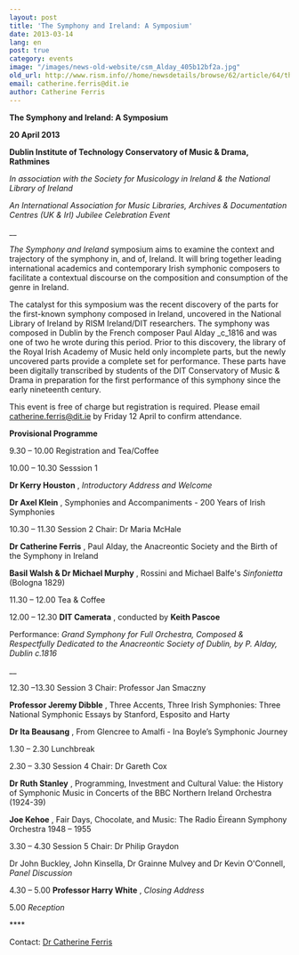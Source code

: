 ```yaml
---
layout: post
title: 'The Symphony and Ireland: A Symposium'
date: 2013-03-14
lang: en
post: true
category: events
image: "/images/news-old-website/csm_Alday_405b12bf2a.jpg"
old_url: http://www.rism.info//home/newsdetails/browse/62/article/64/the-symphony-and-ireland-a-symposium.html
email: catherine.ferris@dit.ie
author: Catherine Ferris
---
```



**The Symphony and Ireland:
A Symposium**

**20 April 2013**

**Dublin Institute of Technology
Conservatory of Music & Drama, Rathmines**

_In association with the Society for Musicology in Ireland & the National Library of Ireland_

_An International Association for Music Libraries, Archives & Documentation Centres (UK & Irl) Jubilee Celebration Event_

__

_The Symphony and Ireland_ symposium aims to examine the context and trajectory of the symphony in, and of, Ireland. It will bring together leading international academics and contemporary Irish symphonic composers to facilitate a contextual discourse on the composition and consumption of the genre in Ireland.

The catalyst for this symposium was the recent discovery of the parts for the first-known symphony composed in Ireland, uncovered in the National Library of Ireland by RISM Ireland/DIT researchers. The symphony was composed in Dublin by the French composer Paul Alday _c_1816 and was one of two he wrote during this period. Prior to this discovery, the library of the Royal Irish Academy of Music held only incomplete parts, but the newly uncovered parts provide a complete set for performance. These parts have been digitally transcribed by students of the DIT Conservatory of Music & Drama in preparation for the first performance of this symphony since the early nineteenth century.

This event is free of charge but registration is required. Please email [catherine.ferris@dit.ie](mailto:catherine.ferris@dit.ie "Opens window for sending email") by Friday 12 April to confirm attendance.

**Provisional Programme**



9.30 – 10.00  Registration and Tea/Coffee

10.00 – 10.30 Sesssion 1

**Dr Kerry Houston** , _Introductory Address and Welcome_

**Dr Axel Klein** , Symphonies and Accompaniments - 200 Years of Irish Symphonies



10.30 – 11.30 Session 2
Chair: Dr Maria McHale

**Dr Catherine Ferris** , Paul Alday, the Anacreontic Society and the Birth of the Symphony in Ireland

**Basil Walsh & Dr Michael Murphy** , Rossini and Michael Balfe's _Sinfonietta_ (Bologna 1829)



11.30 – 12.00 Tea & Coffee

12.00 – 12.30 **DIT Camerata** , conducted by **Keith Pascoe**

Performance: _Grand Symphony for Full Orchestra, Composed & Respectfully Dedicated to the Anacreontic Society of Dublin, by P. Alday, Dublin c.1816_

__

12.30 –13.30 Session 3
Chair: Professor Jan Smaczny

**Professor Jeremy Dibble** , Three Accents, Three Irish Symphonies: Three National Symphonic Essays by Stanford, Esposito and Harty

**Dr Ita Beausang** , From Glencree to Amalfi - Ina Boyle’s Symphonic Journey



1.30 – 2.30 Lunchbreak

2.30 – 3.30  Session 4
Chair: Dr Gareth Cox

**Dr Ruth Stanley** , Programming, Investment and Cultural Value: the History of Symphonic Music in Concerts of the BBC Northern Ireland Orchestra (1924-39)

**Joe Kehoe** , Fair Days, Chocolate, and Music: The Radio Éireann Symphony Orchestra 1948 – 1955

3.30 – 4.30 Session 5
Chair: Dr Philip Graydon

Dr John Buckley, John Kinsella, Dr Grainne Mulvey and Dr Kevin O'Connell, _Panel Discussion_



4.30 – 5.00 **Professor Harry White** , _Closing Address_

5.00 _Reception_



\*\*\*\*

Contact: [Dr Catherine Ferris](mailto:catherine.ferris@dit.ie "Opens window for sending email")